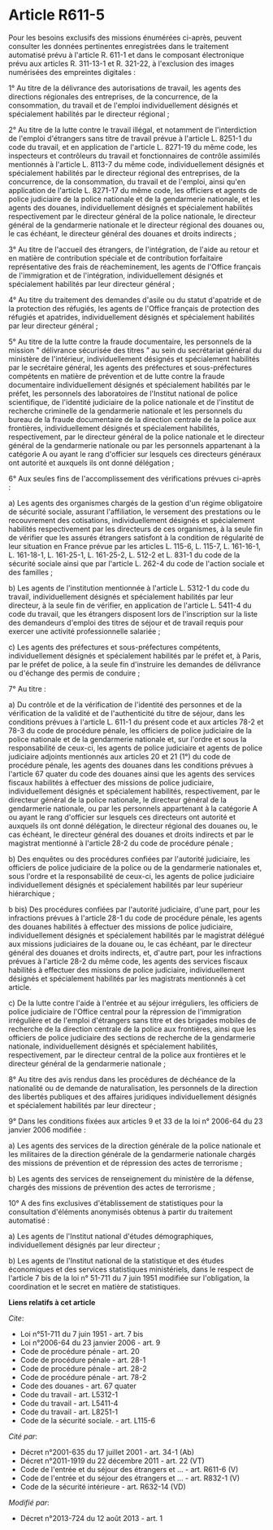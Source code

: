 # Article R611-5

Pour les besoins exclusifs des missions énumérées ci-après, peuvent consulter les données pertinentes enregistrées dans le
traitement automatisé prévu à l'article R. 611-1 et dans le composant électronique prévu aux articles R. 311-13-1 et R.
321-22, à l'exclusion des images numérisées des empreintes digitales : 

1° Au titre de la délivrance des autorisations de travail, les agents des directions régionales des entreprises, de la
concurrence, de la consommation, du travail et de l'emploi individuellement désignés et spécialement habilités par le
directeur régional ; 

2° Au titre de la lutte contre le travail illégal, et notamment de l'interdiction de l'emploi d'étrangers sans titre de
travail prévue à l'article L. 8251-1 du code du travail, et en application de l'article L. 8271-19 du même code, les
inspecteurs et contrôleurs du travail et fonctionnaires de contrôle assimilés mentionnés à l'article L. 8113-7 du même code,
individuellement désignés et spécialement habilités par le directeur régional des entreprises, de la concurrence, de la
consommation, du travail et de l'emploi, ainsi qu'en application de l'article L. 8271-17 du même code, les officiers et
agents de police judiciaire de la police nationale et de la gendarmerie nationale, et les agents des douanes,
individuellement désignés et spécialement habilités respectivement par le directeur général de la police nationale, le
directeur général de la gendarmerie nationale et le directeur régional des douanes ou, le cas échéant, le directeur général
des douanes et droits indirects ; 

3° Au titre de l'accueil des étrangers, de l'intégration, de l'aide au retour et en matière de contribution spéciale et de
contribution forfaitaire représentative des frais de réacheminement, les agents de l'Office français de l'immigration et de
l'intégration, individuellement désignés et spécialement habilités par leur directeur général ; 

4° Au titre du traitement des demandes d'asile ou du statut d'apatride et de la protection des réfugiés, les agents de
l'Office français de protection des réfugiés et apatrides, individuellement désignés et spécialement habilités par leur
directeur général ; 

5° Au titre de la lutte contre la fraude documentaire, les personnels de la mission " délivrance sécurisée des titres ” au
sein du secrétariat général du ministère de l'intérieur, individuellement désignés et spécialement habilités par le
secrétaire général, les agents des préfectures et sous-préfectures compétents en matière de prévention et de lutte contre la
fraude documentaire individuellement désignés et spécialement habilités par le préfet, les personnels des laboratoires de
l'Institut national de police scientifique, de l'identité judiciaire de la police nationale et de l'institut de recherche
criminelle de la gendarmerie nationale et les personnels du bureau de la fraude documentaire de la direction centrale de la
police aux frontières, individuellement désignés et spécialement habilités, respectivement, par le directeur général de la
police nationale et le directeur général de la gendarmerie nationale ou par les personnels appartenant à la catégorie A ou
ayant le rang d'officier sur lesquels ces directeurs généraux ont autorité et auxquels ils ont donné délégation ; 

6° Aux seules fins de l'accomplissement des vérifications prévues ci-après : 

a) Les agents des organismes chargés de la gestion d'un régime obligatoire de sécurité sociale, assurant l'affiliation, le
versement des prestations ou le recouvrement des cotisations, individuellement désignés et spécialement habilités
respectivement par les directeurs de ces organismes, à la seule fin de vérifier que les assurés étrangers satisfont à la
condition de régularité de leur situation en France prévue par les articles L. 115-6, L. 115-7, L. 161-16-1, L. 161-18-1, L.
161-25-1, L. 161-25-2, L. 512-2 et L. 831-1 du code de la sécurité sociale ainsi que par l'article L. 262-4 du code de
l'action sociale et des familles ; 

b) Les agents de l'institution mentionnée à l'article L. 5312-1 du code du travail, individuellement désignés et spécialement
habilités par leur directeur, à la seule fin de vérifier, en application de l'article L. 5411-4 du code du travail, que les
étrangers disposent lors de l'inscription sur la liste des demandeurs d'emploi des titres de séjour et de travail requis pour
exercer une activité professionnelle salariée ; 

c) Les agents des préfectures et sous-préfectures compétents, individuellement désignés et spécialement habilités par le
préfet et, à Paris, par le préfet de police, à la seule fin d'instruire les demandes de délivrance ou d'échange des permis de
conduire ; 

7° Au titre : 

a) Du contrôle et de la vérification de l'identité des personnes et de la vérification de la validité et de l'authenticité du
titre de séjour, dans les conditions prévues à l'article L. 611-1 du présent code et aux articles 78-2 et 78-3 du code de
procédure pénale, les officiers de police judiciaire de la police nationale et de la gendarmerie nationale et, sur l'ordre et
sous la responsabilité de ceux-ci, les agents de police judiciaire et agents de police judiciaire adjoints mentionnés aux
articles 20 et 21 (1°) du code de procédure pénale, les agents des douanes dans les conditions prévues à l'article 67 quater
du code des douanes ainsi que les agents des services fiscaux habilités à effectuer des missions de police judiciaire,
individuellement désignés et spécialement habilités, respectivement, par le directeur général de la police nationale, le
directeur général de la gendarmerie nationale, ou par les personnels appartenant à la catégorie A ou ayant le rang d'officier
sur lesquels ces directeurs ont autorité et auxquels ils ont donné délégation, le directeur régional des douanes ou, le cas
échéant, le directeur général des douanes et droits indirects et par le magistrat mentionné à l'article 28-2 du code de
procédure pénale ; 

b) Des enquêtes ou des procédures confiées par l'autorité judiciaire, les officiers de police judiciaire de la police ou de
la gendarmerie nationales et, sous l'ordre et la responsabilité de ceux-ci, les agents de police judiciaire individuellement
désignés et spécialement habilités par leur supérieur hiérarchique ; 

b bis) Des procédures confiées par l'autorité judiciaire, d'une part, pour les infractions prévues à l'article 28-1 du code
de procédure pénale, les agents des douanes habilités à effectuer des missions de police judiciaire, individuellement
désignés et spécialement habilités par le magistrat délégué aux missions judiciaires de la douane ou, le cas échéant, par le
directeur général des douanes et droits indirects, et, d'autre part, pour les infractions prévues à l'article 28-2 du même
code, les agents des services fiscaux habilités à effectuer des missions de police judiciaire, individuellement désignés et
spécialement habilités par les magistrats mentionnés à cet article. 

c) De la lutte contre l'aide à l'entrée et au séjour irréguliers, les officiers de police judiciaire de l'Office central pour
la répression de l'immigration irrégulière et de l'emploi d'étrangers sans titre et des brigades mobiles de recherche de la
direction centrale de la police aux frontières, ainsi que les officiers de police judiciaire des sections de recherche de la
gendarmerie nationale, individuellement désignés et spécialement habilités, respectivement, par le directeur central de la
police aux frontières et le directeur général de la gendarmerie nationale ; 

8° Au titre des avis rendus dans les procédures de déchéance de la nationalité ou de demande de naturalisation, les
personnels de la direction des libertés publiques et des affaires juridiques individuellement désignés et spécialement
habilités par leur directeur ; 

9° Dans les conditions fixées aux articles 9 et 33 de la loi n° 2006-64 du 23 janvier 2006 modifiée : 

a) Les agents des services de la direction générale de la police nationale et les militaires de la direction générale de la
gendarmerie nationale chargés des missions de prévention et de répression des actes de terrorisme ; 

b) Les agents des services de renseignement du ministère de la défense, chargés des missions de prévention des actes de
terrorisme ; 

10° A des fins exclusives d'établissement de statistiques pour la consultation d'éléments anonymisés obtenus à partir du
traitement automatisé : 

a) Les agents de l'Institut national d'études démographiques, individuellement désignés par leur directeur ; 

b) Les agents de l'Institut national de la statistique et des études économiques et des services statistiques ministériels,
dans le respect de l'article 7 bis de la loi n° 51-711 du 7 juin 1951 modifiée sur l'obligation, la coordination et le secret
en matière de statistiques.

**Liens relatifs à cet article**

_Cite_:

  - Loi n°51-711 du 7 juin 1951 - art. 7 bis
  - Loi n°2006-64 du 23 janvier 2006 - art. 9
  - Code de procédure pénale - art. 20
  - Code de procédure pénale - art. 28-1
  - Code de procédure pénale - art. 28-2
  - Code de procédure pénale - art. 78-2
  - Code des douanes - art. 67 quater
  - Code du travail - art. L5312-1
  - Code du travail - art. L5411-4
  - Code du travail - art. L8251-1
  - Code de la sécurité sociale. - art. L115-6

_Cité par_:

  - Décret n°2001-635 du 17 juillet 2001 - art. 34-1 (Ab)
  - Décret n°2011-1919 du 22 décembre 2011 - art. 22 (VT)
  - Code de l'entrée et du séjour des étrangers et ... - art. R611-6 (V)
  - Code de l'entrée et du séjour des étrangers et ... - art. R832-1 (V)
  - Code de la sécurité intérieure - art. R632-14 (VD)

_Modifié par_:

  - Décret n°2013-724 du 12 août 2013 - art. 1
